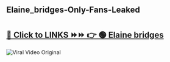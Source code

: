 
 ## Elaine_bridges-Only-Fans-Leaked

# <h2><a href="https://clipsfans.com/Elaine_bridges&ref=git">🔗 Click to LINKS ⏩⏩ 👉 🟢 Elaine bridges </a></h2>

<a href="https://clipsfans.com/Elaine_bridges&ref=git" rel="nofollow" data-target="animated-image.originalLink"><img src="https://i.ibb.co.com/xMMVF88/686577567.gif" alt="Viral Video Original" style="max-width: 100%; display: inline-block;" data-target="animated-image.originalImage"></a>

